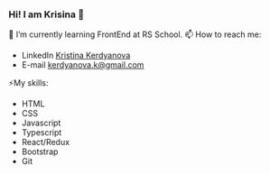 ### Hi! I am Krisina 👋

🌱 I’m currently learning FrontEnd at RS School.
📫 How to reach me: 

* LinkedIn  [Kristina Kerdyanova](https://www.linkedin.com/in/kkerdyanova/)
* E-mail    kerdyanova.k@gmail.com                                                                            

⚡My skills: 

* HTML
* CSS
* Javascript
* Typescript
* React/Redux
* Bootstrap
* Git

<!--
**Kristina-Kerdyanova/Kristina-Kerdyanova** is a ✨ _special_ ✨ repository because its `README.md` (this file) appears on your GitHub profile.

Here are some ideas to get you started:

- 🔭 I’m currently working on ...
- 🌱 I’m currently learning ...
- 👯 I’m looking to collaborate on ...
- 🤔 I’m looking for help with ...
- 💬 Ask me about ...
- 📫 How to reach me: ...
- 😄 Pronouns: ...
- ⚡ Fun fact: ...
-->
